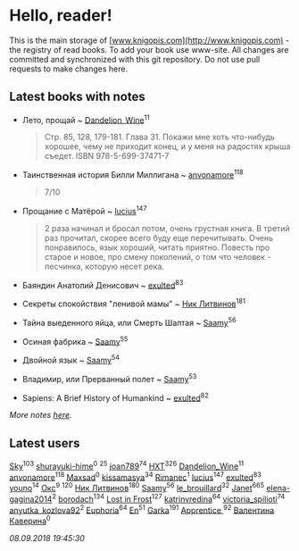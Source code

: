 # Hello, reader!
This is the main storage of [www.knigopis.com](http://www.knigopis.com) - the registry of read books.
To add your book use www-site. All changes are committed and synchronized with this git repository.
Do not use pull requests to make changes here.


## Latest books with notes
* Лето, прощай ~ [Dandelion_Wine](users/586/58602788-vkontakte)<sup>11</sup>
    > Стр. 85, 128, 179-181. Глава 31.
    > Покажи мне хоть что-нибудь хорошее, чему не приходит конец, и у меня на радостях крыша съедет.
    > ISBN 978-5-699-37471-7

* Таинственная история Билли Миллигана ~ [anvonamore](users/595/5957175-vkontakte)<sup>118</sup>
    > 7/10

* Прощание с Матёрой ~ [lucius](users/838/83820536-yandex)<sup>147</sup>
    > 2 раза начинал и бросал потом, очень грустная книга. В третий раз прочитал, скорее всего буду еще перечитывать. Очень понравилось, язык хороший, читать приятно.
    > Повесть про старое и новое, про смену поколений, о том что человек - песчинка, которую несет река.

* Баяндин Анатолий Денисович ~ [exulted](users/100/100599204551896265722-google)<sup>83</sup>

* Секреты спокойствия "ленивой мамы" ~ [Ник Литвинов](users/241/241974816-vkontakte)<sup>181</sup>

* Тайна выеденного яйца, или Смерть Шалтая ~ [Saamy](users/115/115226508-vkontakte)<sup>56</sup>

* Осиная фабрика ~ [Saamy](users/115/115226508-vkontakte)<sup>55</sup>

* Двойной язык ~ [Saamy](users/115/115226508-vkontakte)<sup>54</sup>

* Владимир, или Прерванный полет ~ [Saamy](users/115/115226508-vkontakte)<sup>53</sup>

* Sapiens: A Brief History of Humankind ~ [exulted](users/100/100599204551896265722-google)<sup>82</sup>


_More notes [here](latest_books_with_notes.md)._


## Latest users
[Sky](users/118/118049897850017649660-google)<sup>103</sup> 
[shurayuki-hime](users/203/203857348-vkontakte)<sup>0</sup> 
[](users/118/118041836581529110049-google)<sup>25</sup> 
[joan789](users/240/2401650-vkontakte)<sup>74</sup> 
[HXT](users/100/100002563462782-facebook)<sup>326</sup> 
[Dandelion_Wine](users/586/58602788-vkontakte)<sup>11</sup> 
[anvonamore](users/595/5957175-vkontakte)<sup>118</sup> 
[Maxsad](users/129/1299452270136652-facebook)<sup>0</sup> 
[kissamasya](users/684/68439978-vkontakte)<sup>34</sup> 
[Rimanec](users/113/113832328425673061200-google)<sup>1</sup> 
[lucius](users/838/83820536-yandex)<sup>147</sup> 
[exulted](users/100/100599204551896265722-google)<sup>83</sup> 
[youno](users/302/302928912-vkontakte)<sup>14</sup> 
[Окс](users/102/102536471289425216982-google)<sup>9</sup> 
[](users/115/115826717712507836033-google)<sup>120</sup> 
[Ник Литвинов](users/241/241974816-vkontakte)<sup>180</sup> 
[Saamy](users/115/115226508-vkontakte)<sup>56</sup> 
[le_brouillard](users/133/13330781-vkontakte)<sup>32</sup> 
[Janet](users/108/108113656204404967440-google)<sup>665</sup> 
[elena-gagina2014](users/208/208969292-yandex)<sup>2</sup> 
[borodach](users/157/15706320-vkontakte)<sup>134</sup> 
[Lost in Frost](users/103/103293621948650602575-google)<sup>127</sup> 
[katrinvredina](users/233/2336755-vkontakte)<sup>64</sup> 
[victoria_spilioti](users/219/219259003-vkontakte)<sup>74</sup> 
[anyutka_kozlova92](users/223/22376066-vkontakte)<sup>2</sup> 
[Euphoria](users/106/106304994652616315178-google)<sup>64</sup> 
[En](users/333/333646551-vkontakte)<sup>51</sup> 
[Garka](users/115/115753719718250012620-google)<sup>191</sup> 
[Apprentice ](users/528/52821952-vkontakte)<sup>92</sup> 
[Валентина Каверина](users/282/2824946827022425099-mailru)<sup>0</sup> 


_08.09.2018 19:45:30_
